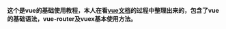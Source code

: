 #### 这个是vue的基础使用教程，本人在看[vue文档](https://cn.vuejs.org/v2/guide/ "vue")的过程中整理出来的，包含了vue的基础语法，vue-router及vuex基本使用方法。

